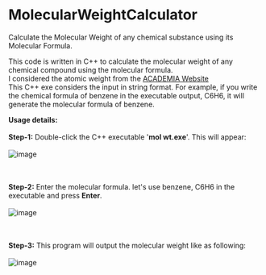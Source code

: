 # MolecularWeightCalculator
Calculate the Molecular Weight of any chemical substance using its Molecular Formula.

This code is written in C++ to calculate the molecular weight of any chemical compound using the molecular formula. <br />
I considered the atomic weight from the [ACADEMIA Website](https://www.academia.edu/29928134/TABLE_OF_ELEMENTS_AND_THEIR_ATOMIC_WEIGHTS) <br />
This C++ exe considers the input in string format.
For example, if you write the chemical formula of benzene in the executable output, C6H6, it will generate the molecular formula of benzene. <br />

**Usage details:** <br /><br />
 **Step-1:** Double-click the C++ executable '**mol wt.exe**'. This will appear:<br /><br />
 ![image](https://github.com/user-attachments/assets/674c987d-8ecd-42b7-9b4f-124e367acce6)<br /><br /><br />

 **Step-2:** Enter the molecular formula. let's use benzene, C6H6 in the executable and press **Enter**.<br /><br />
 ![image](https://github.com/user-attachments/assets/1d73d2b0-7a92-4ea0-b31f-192b8bf0b45d)<br /><br /><br />

 **Step-3:** This program will output the molecular weight like as following:<br /><br />
![image](https://github.com/user-attachments/assets/9b6d7ed0-9357-4182-8015-c5f9fcead2a3)<br /><br /><br />

